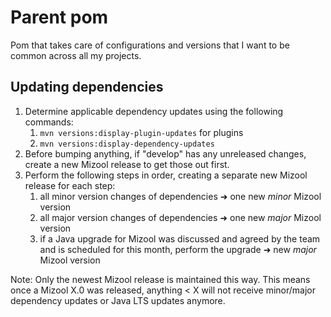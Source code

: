 # Parent pom

Pom that takes care of configurations and versions that I want to be common across all my projects.

## Updating dependencies

1. Determine applicable dependency updates using the following commands:
    1. `mvn versions:display-plugin-updates` for plugins
    2. `mvn versions:display-dependency-updates`
2. Before bumping anything, if "develop" has any unreleased changes, create a new Mizool release to get those out first.
3. Perform the following steps in order, creating a separate new Mizool release for each step:
    1. all minor version changes of dependencies ➜ one new *minor* Mizool version
    2. all major version changes of dependencies ➜ one new *major* Mizool version
    3. if a Java upgrade for Mizool was discussed and agreed by the team and is scheduled for this month, perform the
       upgrade ➜ new *major* Mizool version

Note: Only the newest Mizool release is maintained this way. This means once a Mizool X.0 was released, anything < X
will not receive minor/major dependency updates or Java LTS updates anymore.